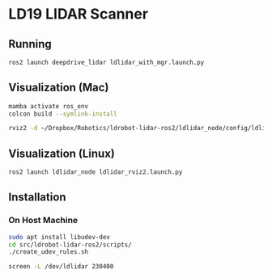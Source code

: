 # LD19 LIDAR Scanner

## Running

```sh
ros2 launch deepdrive_lidar ldlidar_with_mgr.launch.py
```


## Visualization (Mac)
```sh
mamba activate ros_env
colcon build --symlink-install

rviz2 -d ~/Dropbox/Robotics/ldrobot-lidar-ros2/ldlidar_node/config/ldlidar.rviz
```

## Visualization (Linux)
```sh
ros2 launch ldlidar_node ldlidar_rviz2.launch.py
```



## Installation
### On Host Machine

```sh
sudo apt install libudev-dev
cd src/ldrobot-lidar-ros2/scripts/
./create_udev_rules.sh

screen -L /dev/ldlidar 230400
```

